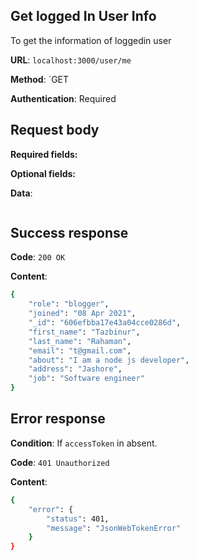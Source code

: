 ## Get logged In User Info
To get the information of loggedin user

**URL**: `localhost:3000/user/me`

**Method**: `GET

**Authentication**: Required

## Request body
**Required fields:**

**Optional fields:** 

**Data**:
```bash

```

## Success response
**Code**: `200 OK`

**Content**:
```bash
{
    "role": "blogger",
    "joined": "08 Apr 2021",
    "_id": "606efbba17e43a04cce0286d",
    "first_name": "Tazbinur",
    "last_name": "Rahaman",
    "email": "t@gmail.com",
    "about": "I am a node js developer",
    "address": "Jashore",
    "job": "Software engineer"
}
```

## Error response
**Condition**: If `accessToken` in absent.

**Code**: `401 Unauthorized`

**Content**:
```bash
{
    "error": {
        "status": 401,
        "message": "JsonWebTokenError"
    }
}
```